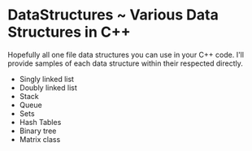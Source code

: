 # DataStructures ~ Various Data Structures in C++
Hopefully all one file data structures you can use in your C++ code. I'll provide samples of each data structure within their respected directly.

- Singly linked list
- Doubly linked list
- Stack
- Queue
- Sets
- Hash Tables
- Binary tree
- Matrix class
